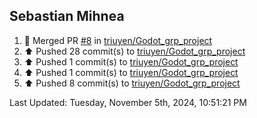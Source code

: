 <h2>Sebastian Mihnea</h2>

<!--RECENT_ACTIVITY:start-->
1. 🎉 Merged PR [#8](https://github.com/triuyen/Godot_grp_project/pull/8) in [triuyen/Godot_grp_project](https://github.com/triuyen/Godot_grp_project)<br>
2. ⬆️ Pushed 28 commit(s) to [triuyen/Godot_grp_project](https://github.com/triuyen/Godot_grp_project)<br>
3. ⬆️ Pushed 1 commit(s) to [triuyen/Godot_grp_project](https://github.com/triuyen/Godot_grp_project)<br>
4. ⬆️ Pushed 1 commit(s) to [triuyen/Godot_grp_project](https://github.com/triuyen/Godot_grp_project)<br>
5. ⬆️ Pushed 8 commit(s) to [triuyen/Godot_grp_project](https://github.com/triuyen/Godot_grp_project)<br>
<!--RECENT_ACTIVITY:end-->
<!--RECENT_ACTIVITY:last_update-->
Last Updated: Tuesday, November 5th, 2024, 10:51:21 PM
<!--RECENT_ACTIVITY:last_update_end-->
